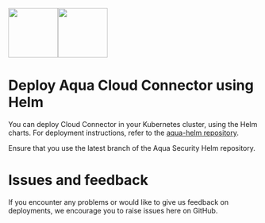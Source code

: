 <img src="https://avatars3.githubusercontent.com/u/12783832?s=200&v=4" height="100" width="100" /><img src="https://avatars3.githubusercontent.com/u/15859888?s=200&v=4" width="100" height="100"/>

# Deploy Aqua Cloud Connector using Helm

You can deploy Cloud Connector in your Kubernetes cluster, using the Helm charts. For deployment instructions, refer to the [aqua-helm repository](https://github.com/aquasecurity/aqua-helm/tree/2022.4/cloud-connector).

Ensure that you use the latest branch of the Aqua Security Helm repository.

# Issues and feedback

If you encounter any problems or would like to give us feedback on deployments, we encourage you to raise issues here on GitHub.
